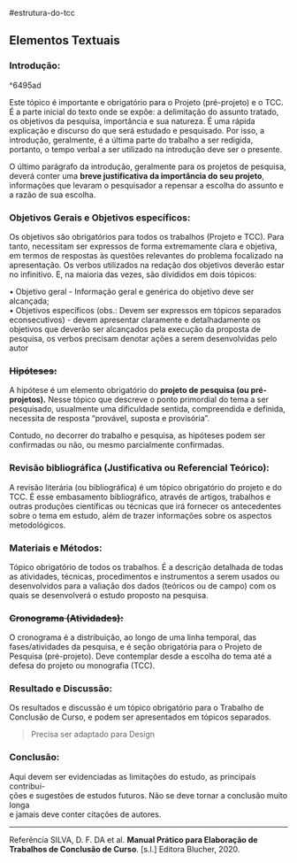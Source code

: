  #estrutura-do-tcc 
 ##  Elementos Textuais
   
 ### Introdução:  

^6495ad

Este tópico é importante e obrigatório para o Projeto (pré-projeto) e o TCC. É a parte inicial do texto onde se expõe: a delimitação do assunto tratado, os objetivos da pesquisa, importância e sua natureza. É uma rápida explicação e discurso do que será estudado e pesquisado. Por isso, a introdução, geralmente,  é a última parte do trabalho a ser redigida, portanto, o tempo verbal a ser utilizado na introdução deve ser o presente.

O último parágrafo da introdução, geralmente para os projetos de pesquisa, deverá conter uma **breve justificativa da importância do seu projeto**, informações que levaram o pesquisador a repensar a escolha do assunto e a razão de sua escolha.

### Objetivos Gerais e Objetivos específicos:  
Os objetivos são obrigatórios para todos os trabalhos (Projeto e TCC). Para tanto, necessitam ser expressos de forma extremamente clara e objetiva, em termos de respostas às questões relevantes do problema focalizado na apresentação. Os verbos utilizados na redação dos objetivos deverão estar no infinitivo. E, na maioria das vezes, são divididos em dois tópicos:  

• Objetivo geral - Informação geral e genérica do objetivo deve ser alcançada;  
• Objetivos específicos (obs.: Devem ser expressos em tópicos separados econsecutivos) - devem apresentar claramente e detalhadamente os objetivos que deverão ser alcançados pela execução da proposta de pesquisa, os verbos precisam denotar ações a serem desenvolvidas pelo autor

### ~~Hipóteses:~~
A hipótese é um elemento obrigatório do **projeto de pesquisa (ou pré-projetos).** Nesse tópico que descreve o ponto primordial do tema a ser pesquisado, usualmente uma dificuldade sentida, compreendida e definida, necessita de resposta “provável, suposta e provisória”.

Contudo, no decorrer do trabalho e pesquisa, as hipóteses podem ser confirmadas ou não, ou mesmo parcialmente confirmadas.

### Revisão bibliográfica (Justificativa ou Referencial Teórico):  
A revisão literária (ou bibliográfica) é um tópico obrigatório do projeto e do TCC. É esse embasamento bibliográfico, através de artigos, trabalhos e outras  produções científicas ou técnicas que irá fornecer os antecedentes sobre o tema em estudo, além de trazer informações sobre os aspectos metodológicos.

 ### Materiais e Métodos:  
Tópico obrigatório de todos os trabalhos. É a descrição detalhada de todas as atividades, técnicas, procedimentos e instrumentos a serem usados ou desenvolvidos para a valiação dos dados (teóricos ou de campo) com os quais se desenvolverá o estudo proposto na pesquisa.

### ~~Cronograma (Atividades):~~
O cronograma é a distribuição, ao longo de uma linha temporal, das fases/atividades da pesquisa, e é seção obrigatória para o Projeto de Pesquisa (pré-projeto). Deve contemplar desde a escolha do tema até a defesa do projeto ou  monografia (TCC).

 ### Resultado e Discussão:  
Os resultados e discussão é um tópico obrigatório para o Trabalho de Conclusão de Curso, e podem ser apresentados em tópicos separados.
> Precisa ser adaptado para Design

### Conclusão:
 Aqui devem ser evidenciadas as limitações do estudo, as principais contribui-  
ções e sugestões de estudos futuros. Não se deve tornar a conclusão muito longa  
e jamais deve conter citações de autores.


---
Referência
SILVA, D. F. DA et al. **Manual Prático para Elaboração de Trabalhos de Conclusão de Curso**. \[s.l.\] Editora Blucher, 2020.